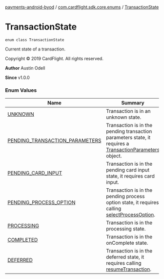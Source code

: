 [payments-android-byod](../../index.md) / [com.cardflight.sdk.core.enums](../index.md) / [TransactionState](./index.md)

# TransactionState

`enum class TransactionState`

Current state of a transaction.

Copyright © 2019 CardFlight. All rights reserved.

**Author**
Austin Odell

**Since**
v1.0.0

### Enum Values

| Name | Summary |
|---|---|
| [UNKNOWN](-u-n-k-n-o-w-n.md) | Transaction is in an unknown state. |
| [PENDING_TRANSACTION_PARAMETERS](-p-e-n-d-i-n-g_-t-r-a-n-s-a-c-t-i-o-n_-p-a-r-a-m-e-t-e-r-s.md) | Transaction is in the pending transaction parameters state, it requires a [TransactionParameters](#) object. |
| [PENDING_CARD_INPUT](-p-e-n-d-i-n-g_-c-a-r-d_-i-n-p-u-t.md) | Transaction is in the pending card input state, it requires card input. |
| [PENDING_PROCESS_OPTION](-p-e-n-d-i-n-g_-p-r-o-c-e-s-s_-o-p-t-i-o-n.md) | Transaction is in the pending process option state, it requires calling [selectProcessOption](#). |
| [PROCESSING](-p-r-o-c-e-s-s-i-n-g.md) | Transaction is in the processing state. |
| [COMPLETED](-c-o-m-p-l-e-t-e-d.md) | Transaction is in the onComplete state. |
| [DEFERRED](-d-e-f-e-r-r-e-d.md) | Transaction is in the deferred state, it requires calling [resumeTransaction](#). |
